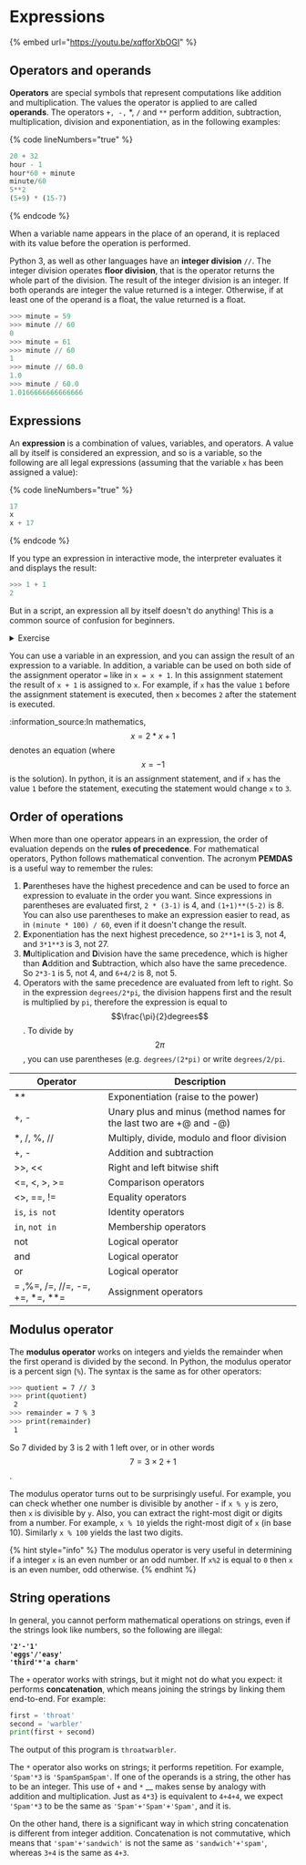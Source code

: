 # Expressions

{% embed url="https://youtu.be/xqfforXbOGI" %}

## Operators and operands

**Operators** are special symbols that represent computations like addition and multiplication. The values the operator is applied to are called **operands**. The operators `+, -,` \*, `/` and `**` perform addition, subtraction, multiplication, division and exponentiation, as in the following examples:

{% code lineNumbers="true" %}
```python
20 + 32 
hour - 1 
hour*60 + minute 
minute/60 
5**2 
(5+9) * (15-7)
```
{% endcode %}

When a variable name appears in the place of an operand, it is replaced with its value before the operation is performed.

Python 3, as well as other languages have an **integer division** `//`. The integer division operates **floor division**, that is the operator returns the whole part of the division. The result of the integer division is an integer. If both operands are integer the value returned is a integer. Otherwise, if at least one of the operand is a float, the value returned is a float.

```python
>>> minute = 59 
>>> minute // 60
0
>>> minute = 61 
>>> minute // 60
1 
>>> minute // 60.0
1.0 
>>> minute / 60.0
1.0166666666666666 
```

## Expressions

An **expression** is a combination of values, variables, and operators. A value all by itself is considered an expression, and so is a variable, so the following are all legal expressions (assuming that the variable `x` has been assigned a value):

{% code lineNumbers="true" %}
```python
17
x 
x + 17
```
{% endcode %}

If you type an expression in interactive mode, the interpreter evaluates it and displays the result:

```python
>>> 1 + 1
2
```

But in a script, an expression all by itself doesn't do anything! This is a common source of confusion for beginners.

<details>

<summary>Exercise</summary>

Type the following statements in the Python interpreter to see what they do:

```
5 
x = 5 
x + 1
```

Now put the same statements into a script and run it. What is the output? Modify the script by transforming each expression into a `print` statement and then run it again.

</details>

You can use a variable in an expression, and you can assign the result of an expression to a variable. In addition, a variable can be used on both side of the assignment operator `=` like in `x = x + 1`. In this assignment statement the result of `x + 1` is assigned to `x`. For example, if `x` has the value `1` before the assignment statement is executed, then `x` becomes `2` after the statement is executed.

:information\_source:In mathematics, $$x = 2 * x + 1$$ denotes an equation (where $$x = -1$$ is the solution). In python, it is an assignment statement, and if `x` has the value `1` before the statement, executing the statement would change `x` to `3`.

## Order of operations

When more than one operator appears in an expression, the order of evaluation depends on the **rules of precedence**. For mathematical operators, Python follows mathematical convention. The acronym **PEMDAS** is a useful way to remember the rules:

1. **P**arentheses have the highest precedence and can be used to force an expression to evaluate in the order you want. Since expressions in parentheses are evaluated first, `2 * (3-1)` is 4, and `(1+1)**(5-2)` is 8. You can also use parentheses to make an expression easier to read, as in `(minute * 100) / 60`, even if it doesn't change the result.
2. **E**xponentiation has the next highest precedence, so `2**1+1` is 3, not 4, and `3*1**3` is 3, not 27.
3. **M**ultiplication and **D**ivision have the same precedence, which is higher than **A**ddition and **S**ubtraction, which also have the same precedence. So `2*3-1` is 5, not 4, and `6+4/2` is 8, not 5.
4. Operators with the same precedence are evaluated from left to right. So in the expression `degrees/2*pi`_,_ the division happens first and the result is multiplied by `pi`, therefore the expression is equal to $$\frac{\pi}{2}degrees$$. To divide by $$2\pi$$, you can use parentheses (e.g. `degrees/(2*pi)` or write `degrees/2/pi`.

| Operator                           | Description                                                        |
| ---------------------------------- | ------------------------------------------------------------------ |
| \*\*                               | Exponentiation (raise to the power)                                |
| +, -                               | Unary plus and minus (method names for the last two are +@ and -@) |
| \*, /, %, //                       | Multiply, divide, modulo and floor division                        |
| +, -                               | Addition and subtraction                                           |
| >>, <<                             | Right and left bitwise shift                                       |
| <=, <, >, >=                       | Comparison operators                                               |
| <>, ==, !=                         | Equality operators                                                 |
| `is`, `is not`                     | Identity operators                                                 |
| `in`, `not in`                     | Membership operators                                               |
| not                                | Logical operator                                                   |
| and                                | Logical operator                                                   |
| or                                 | Logical operator                                                   |
| = ,%=, /=, //=, -=, +=, \*=, \*\*= | Assignment operators                                               |

## Modulus operator

The **modulus operator** works on integers and yields the remainder when the first operand is divided by the second. In Python, the modulus operator is a percent sign (`%`). The syntax is the same as for other operators:

```bash
>>> quotient = 7 // 3 
>>> print(quotient)
 2 
>>> remainder = 7 % 3 
>>> print(remainder) 
 1 
```

So 7 divided by 3 is 2 with 1 left over, or in other words $$7=3\times 2 + 1$$.

The modulus operator turns out to be surprisingly useful. For example, you can check whether one number is divisible by another - if `x % y` is zero, then `x` is divisible by `y`. Also, you can extract the right-most digit or digits from a number. For example, `x % 10` yields the right-most digit of `x` (in base 10). Similarly `x % 100` yields the last two digits.

{% hint style="info" %}
The modulus operator is very useful in determining if a integer `x` is an even number or an odd number. If `x%2` is equal to `0` then `x` is an even number, odd otherwise.
{% endhint %}

## String operations

In general, you cannot perform mathematical operations on strings, even if the strings look like numbers, so the following are illegal:

<pre class="language-python" data-line-numbers><code class="lang-python"><strong>'2'-'1' 
</strong><strong>'eggs'/'easy' 
</strong><strong>'third'*'a charm'
</strong></code></pre>

The `+` operator works with strings, but it might not do what you expect: it performs **concatenation**, which means joining the strings by linking them end-to-end. For example:

```python
first = 'throat' 
second = 'warbler' 
print(first + second) 
```

The output of this program is `throatwarbler`.

The `*` operator also works on strings; it performs repetition. For example, `'Spam'*3` is `'SpamSpamSpam'`. If one of the operands is a string, the other has to be an integer. This use of `+` and `*` \_\_ makes sense by analogy with addition and multiplication. Just as `4*3`} is equivalent to `4+4+4`, we expect `'Spam'*3` to be the same as `'Spam'+'Spam'+'Spam'`, and it is.

On the other hand, there is a significant way in which string concatenation is different from integer addition. Concatenation is not commutative, which means that `'spam'+'sandwich'` is not the same as `'sandwich'+'spam'`, whereas `3+4` is the same as `4+3`.
